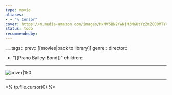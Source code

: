 ```yaml
---
type: movie
aliases:
- - "% Censor"
cover: https://m.media-amazon.com/images/M/MV5BN2YwNjM3MGUtYzZmZC00MTY4LTk2YzUtZDJiMDVlMDAwZjI0XkEyXkFqcGc@._V1_SX300.jpg
status: todo
recommendedby:
---
```

___tags:: prev:: [[movies|back to library]]
genre::
director:: 
  - "[[Prano Bailey-Bond]]"
children::
___
![cover|150](https://m.media-amazon.com/images/M/MV5BN2YwNjM3MGUtYzZmZC00MTY4LTk2YzUtZDJiMDVlMDAwZjI0XkEyXkFqcGc@._V1_SX300.jpg)
___
<% tp.file.cursor(0) %>

